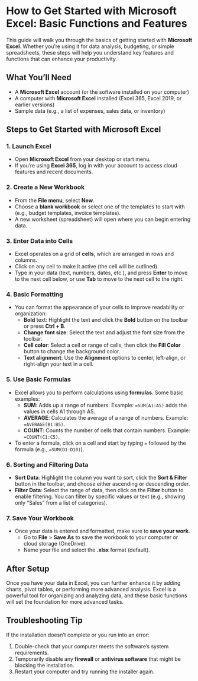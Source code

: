 # How to Get Started with Microsoft Excel: Basic Functions and Features

This guide will walk you through the basics of getting started with **Microsoft Excel**. Whether you’re using it for data analysis, budgeting, or simple spreadsheets, these steps will help you understand key features and functions that can enhance your productivity.

## What You’ll Need
- A **Microsoft Excel** account (or the software installed on your computer)
- A computer with **Microsoft Excel** installed (Excel 365, Excel 2019, or earlier versions)
- Sample data (e.g., a list of expenses, sales data, or inventory)

## Steps to Get Started with Microsoft Excel

### 1. Launch Excel
- Open **Microsoft Excel** from your desktop or start menu.
- If you’re using **Excel 365**, log in with your account to access cloud features and recent documents.

### 2. Create a New Workbook
- From the **File menu**, select **New**.
- Choose a **blank workbook** or select one of the templates to start with (e.g., budget templates, invoice templates).
- A new worksheet (spreadsheet) will open where you can begin entering data.

### 3. Enter Data into Cells
- Excel operates on a grid of **cells**, which are arranged in rows and columns.
- Click on any cell to make it active (the cell will be outlined).
- Type in your data (text, numbers, dates, etc.), and press **Enter** to move to the next cell below, or use **Tab** to move to the next cell to the right.

### 4. Basic Formatting
- You can format the appearance of your cells to improve readability or organization:
  - **Bold** text: Highlight the text and click the **Bold** button on the toolbar or press **Ctrl + B**.
  - **Change font size**: Select the text and adjust the font size from the toolbar.
  - **Cell color**: Select a cell or range of cells, then click the **Fill Color** button to change the background color.
  - **Text alignment**: Use the **Alignment** options to center, left-align, or right-align your text in a cell.

### 5. Use Basic Formulas
- Excel allows you to perform calculations using **formulas**. Some basic examples:
  - **SUM**: Adds up a range of numbers. Example: `=SUM(A1:A5)` adds the values in cells A1 through A5.
  - **AVERAGE**: Calculates the average of a range of numbers. Example: `=AVERAGE(B1:B5)`.
  - **COUNT**: Counts the number of cells that contain numbers. Example: `=COUNT(C1:C5)`.
- To enter a formula, click on a cell and start by typing `=` followed by the formula (e.g., `=SUM(D1:D10)`).

### 6. Sorting and Filtering Data
- **Sort Data**: Highlight the column you want to sort, click the **Sort & Filter** button in the toolbar, and choose either ascending or descending order.
- **Filter Data**: Select the range of data, then click on the **Filter** button to enable filtering. You can filter by specific values or text (e.g., showing only “Sales” from a list of categories).

### 7. Save Your Workbook
- Once your data is entered and formatted, make sure to **save your work**.
  - Go to **File** > **Save As** to save the workbook to your computer or cloud storage (OneDrive).
  - Name your file and select the **.xlsx** format (default).

## After Setup
Once you have your data in Excel, you can further enhance it by adding charts, pivot tables, or performing more advanced analysis. Excel is a powerful tool for organizing and analyzing data, and these basic functions will set the foundation for more advanced tasks.

## Troubleshooting Tip
If the installation doesn’t complete or you run into an error:
1. Double-check that your computer meets the software’s system requirements.
2. Temporarily disable any **firewall** or **antivirus software** that might be blocking the installation.
3. Restart your computer and try running the installer again.
